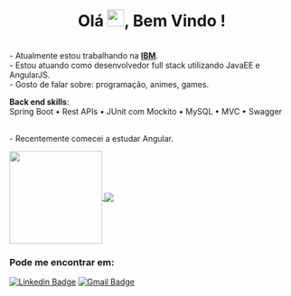<h1 align="center">Olá <img src="https://raw.githubusercontent.com/kaueMarques/kaueMarques/master/hi.gif" width="30px">, Bem Vindo !</h1>

<br/>- Atualmente estou trabalhando na **[IBM](https://www.ibm.com/br-pt)**. 
<br/>- Estou atuando como desenvolvedor full stack utilizando JavaEE e AngularJS.
<br/>- Gosto de falar sobre: programação, animes, games.

**Back end skills**:<br/>
Spring Boot •  Rest APIs • JUnit com Mockito • MySQL • MVC • Swagger

<br/>- Recentemente comecei a estudar Angular.


<a href="https://github.com/anuraghazra/github-readme-stats">
  <img align="center" height="164" src="https://github-readme-stats.vercel.app/api?username=jefersonbitencourtv&show_icons=true&theme=tokyonight" />
</a>
<a href="https://github.com/anuraghazra/convoychat">
  <img align="center" src="https://github-readme-stats.vercel.app/api/top-langs/?username=jefersonbitencourtv&layout=compact&theme=tokyonight" />
</a>



### Pode me encontrar em:
[![Linkedin Badge](https://img.shields.io/badge/-Find%20me%20on%20Linkedin-6A5ACD?style=flat-square&logo=Linkedin&logoColor=white&link=https://www.linkedin.com/in/jeferson-bitencourt/)](https://www.linkedin.com/in/jeferson-bitencourt/)
[![Gmail Badge](https://img.shields.io/badge/-Send%20me%20an%20email-6A5ACD?style=flat-square&logo=Gmail&logoColor=white&link=mailto:jeferson@hotmail.com)](mailto:jeferson267@hotmail.com)
